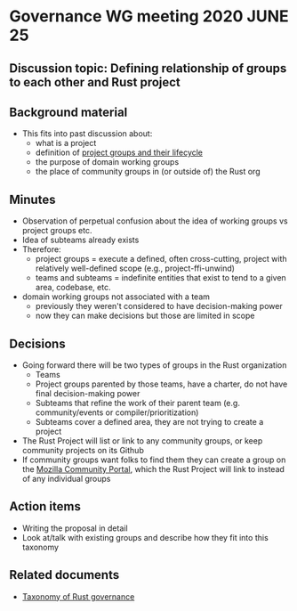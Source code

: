 # Governance WG meeting 2020 JUNE 25

## Discussion topic: Defining relationship of groups to each other and Rust project

## Background material
* This fits into past discussion about:<br>
    * what is a project<br>
    * definition of [project groups and their lifecycle](https://github.com/XAMPPRocky/rfcs/blob/project-groups/text/0000-project-groups.md) <br>
    * the purpose of domain working groups<br>
    * the place of community groups in (or outside of) the Rust org<br>

## Minutes
- Observation of perpetual confusion about the idea of working groups vs project groups etc. 
- Idea of subteams already exists
- Therefore:<br>
    * project groups = execute a defined, often cross-cutting, project with relatively well-defined scope (e.g., project-ffi-unwind)<br>
    * teams and subteams = indefinite entities that exist to tend to a given area, codebase, etc.<br>
- domain working groups not associated with a team
    * previously they weren't considered to have decision-making power<br>
    * now they can make decisions but those are limited in scope<br> 

## Decisions
- Going forward there will be two types of groups in the Rust organization<br>
    * Teams<br>
    * Project groups parented by those teams, have a charter, do not have final decision-making power<br>
    * Subteams that refine the work of their parent team (e.g. community/events or compiler/prioritization)<br>
    * Subteams cover a defined area, they are not trying to create a project<br>
- The Rust Project will list or link to any community groups, or keep community projects on its Github
- If community groups want folks to find them they can create a group on the [Mozilla Community Portal](https://community.mozilla.org/), which the Rust Project will link to instead of any individual groups

## Action items
- Writing the proposal in detail
- Look at/talk with existing groups and describe how they fit into this taxonomy

## Related documents
- [Taxonomy of Rust governance](https://hackmd.io/KHGL4YVPRU6QaEKoorBhrQ)

